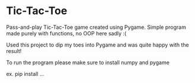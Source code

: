 # Tic-Tac-Toe
Pass-and-play Tic-Tac-Toe game created using Pygame.
Simple program made purely with functions, no OOP here sadly :(

Used this project to dip my toes into Pygame and was quite happy with the result!

To run the program please make sure to install
numpy
and
pygame

ex.
pip install ...

